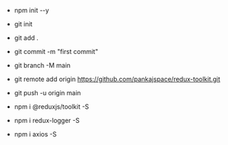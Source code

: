 - npm init --y

- git init
- git add .
- git commit -m "first commit"
- git branch -M main
- git remote add origin https://github.com/pankajspace/redux-toolkit.git
- git push -u origin main

- npm i @reduxjs/toolkit -S

- npm i redux-logger -S

- npm i axios -S
